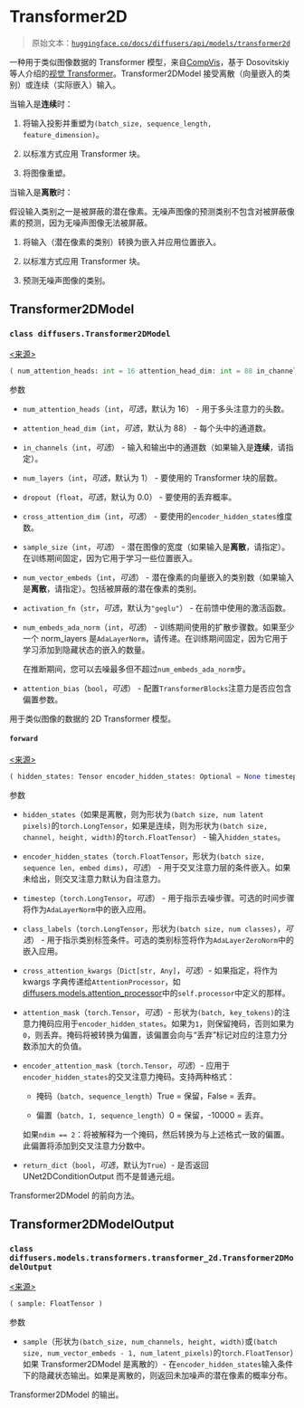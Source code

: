 # Transformer2D

> 原始文本：[`huggingface.co/docs/diffusers/api/models/transformer2d`](https://huggingface.co/docs/diffusers/api/models/transformer2d)

一种用于类似图像数据的 Transformer 模型，来自[CompVis](https://huggingface.co/CompVis)，基于 Dosovitskiy 等人介绍的[视觉 Transformer](https://huggingface.co/papers/2010.11929)。Transformer2DModel 接受离散（向量嵌入的类别）或连续（实际嵌入）输入。

当输入是**连续**时：

1.  将输入投影并重塑为`(batch_size, sequence_length, feature_dimension)`。

1.  以标准方式应用 Transformer 块。

1.  将图像重塑。

当输入是**离散**时：

假设输入类别之一是被屏蔽的潜在像素。无噪声图像的预测类别不包含对被屏蔽像素的预测，因为无噪声图像无法被屏蔽。

1.  将输入（潜在像素的类别）转换为嵌入并应用位置嵌入。

1.  以标准方式应用 Transformer 块。

1.  预测无噪声图像的类别。

## Transformer2DModel

### `class diffusers.Transformer2DModel`

[<来源>](https://github.com/huggingface/diffusers/blob/v0.26.3/src/diffusers/models/transformers/transformer_2d.py#L44)

```py
( num_attention_heads: int = 16 attention_head_dim: int = 88 in_channels: Optional = None out_channels: Optional = None num_layers: int = 1 dropout: float = 0.0 norm_num_groups: int = 32 cross_attention_dim: Optional = None attention_bias: bool = False sample_size: Optional = None num_vector_embeds: Optional = None patch_size: Optional = None activation_fn: str = 'geglu' num_embeds_ada_norm: Optional = None use_linear_projection: bool = False only_cross_attention: bool = False double_self_attention: bool = False upcast_attention: bool = False norm_type: str = 'layer_norm' norm_elementwise_affine: bool = True norm_eps: float = 1e-05 attention_type: str = 'default' caption_channels: int = None )
```

参数

+   `num_attention_heads`（`int`，*可选*，默认为 16） - 用于多头注意力的头数。

+   `attention_head_dim`（`int`，*可选*，默认为 88） - 每个头中的通道数。

+   `in_channels`（`int`，*可选*） - 输入和输出中的通道数（如果输入是**连续**，请指定）。

+   `num_layers`（`int`，*可选*，默认为 1） - 要使用的 Transformer 块的层数。

+   `dropout`（`float`，*可选*，默认为 0.0） - 要使用的丢弃概率。

+   `cross_attention_dim`（`int`，*可选*） - 要使用的`encoder_hidden_states`维度数。

+   `sample_size`（`int`，*可选*） - 潜在图像的宽度（如果输入是**离散**，请指定）。在训练期间固定，因为它用于学习一些位置嵌入。

+   `num_vector_embeds`（`int`，*可选*） - 潜在像素的向量嵌入的类别数（如果输入是**离散**，请指定）。包括被屏蔽的潜在像素的类别。

+   `activation_fn`（`str`，*可选*，默认为`"geglu"`） - 在前馈中使用的激活函数。

+   `num_embeds_ada_norm`（`int`，*可选*） - 训练期间使用的扩散步骤数。如果至少一个 norm_layers 是`AdaLayerNorm`，请传递。在训练期间固定，因为它用于学习添加到隐藏状态的嵌入的数量。

    在推断期间，您可以去噪最多但不超过`num_embeds_ada_norm`步。

+   `attention_bias`（`bool`，*可选*） - 配置`TransformerBlocks`注意力是否应包含偏置参数。

用于类似图像的数据的 2D Transformer 模型。

#### `forward`

[<来源>](https://github.com/huggingface/diffusers/blob/v0.26.3/src/diffusers/models/transformers/transformer_2d.py#L245)

```py
( hidden_states: Tensor encoder_hidden_states: Optional = None timestep: Optional = None added_cond_kwargs: Dict = None class_labels: Optional = None cross_attention_kwargs: Dict = None attention_mask: Optional = None encoder_attention_mask: Optional = None return_dict: bool = True )
```

参数

+   `hidden_states`（如果是离散，则为形状为`(batch size, num latent pixels)`的`torch.LongTensor`，如果是连续，则为形状为`(batch size, channel, height, width)`的`torch.FloatTensor`） - 输入`hidden_states`。

+   `encoder_hidden_states`（`torch.FloatTensor`，形状为`(batch size, sequence len, embed dims)`，*可选*） - 用于交叉注意力层的条件嵌入。如果未给出，则交叉注意力默认为自注意力。

+   `timestep`（`torch.LongTensor`，*可选*） - 用于指示去噪步骤。可选的时间步骤将作为`AdaLayerNorm`中的嵌入应用。

+   `class_labels`（`torch.LongTensor`，形状为`(batch size, num classes)`，*可选*） - 用于指示类别标签条件。可选的类别标签将作为`AdaLayerZeroNorm`中的嵌入应用。

+   `cross_attention_kwargs`（`Dict[str, Any]`，*可选*）- 如果指定，将作为 kwargs 字典传递给`AttentionProcessor`，如[diffusers.models.attention_processor](https://github.com/huggingface/diffusers/blob/main/src/diffusers/models/attention_processor.py)中的`self.processor`中定义的那样。

+   `attention_mask`（`torch.Tensor`，*可选*）- 形状为`(batch, key_tokens)`的注意力掩码应用于`encoder_hidden_states`。如果为`1`，则保留掩码，否则如果为`0`，则丢弃。掩码将被转换为偏置，该偏置会向与“丢弃”标记对应的注意力分数添加大的负值。

+   `encoder_attention_mask`（`torch.Tensor`，*可选*）- 应用于`encoder_hidden_states`的交叉注意力掩码。支持两种格式：

    +   掩码（`batch, sequence_length`）True = 保留，False = 丢弃。

    +   偏置（`batch, 1, sequence_length`）0 = 保留，-10000 = 丢弃。

    如果`ndim == 2`：将被解释为一个掩码，然后转换为与上述格式一致的偏置。此偏置将添加到交叉注意力分数中。

+   `return_dict`（`bool`，*可选*，默认为`True`）- 是否返回 UNet2DConditionOutput 而不是普通元组。

Transformer2DModel 的前向方法。

## Transformer2DModelOutput

### `class diffusers.models.transformers.transformer_2d.Transformer2DModelOutput`

[<来源>](https://github.com/huggingface/diffusers/blob/v0.26.3/src/diffusers/models/transformers/transformer_2d.py#L30)

```py
( sample: FloatTensor )
```

参数

+   `sample`（形状为`(batch_size, num_channels, height, width)`或`(batch size, num_vector_embeds - 1, num_latent_pixels)`的`torch.FloatTensor`）如果 Transformer2DModel 是离散的）- 在`encoder_hidden_states`输入条件下的隐藏状态输出。如果是离散的，则返回未加噪声的潜在像素的概率分布。

Transformer2DModel 的输出。
